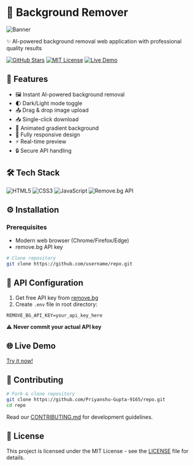 # 🎨 Background Remover

![Banner](https://via.placeholder.com/800x200.png?text=AI+Background+Removal+Tool)

✨ AI-powered background removal web application with professional quality results

[![GitHub Stars](https://img.shields.io/github/stars/username/repo?style=flat-square)](https://github.com/username/repo/stargazers)
[![MIT License](https://img.shields.io/badge/license-MIT-blue.svg?style=flat-square)](LICENSE)
[![Live Demo](https://img.shields.io/badge/demo-live-green?style=flat-square)](https://username.github.io/repo)

## 🚀 Features

- 🖼️ Instant AI-powered background removal
- 🌓 Dark/Light mode toggle
- 📤 Drag & drop image upload
- 📥 Single-click download
- 🎨 Animated gradient background
- 📱 Fully responsive design
- ⚡ Real-time preview
- 🔒 Secure API handling

## 🛠️ Tech Stack

![HTML5](https://img.shields.io/badge/-HTML5-E34F26?logo=html5&logoColor=white)
![CSS3](https://img.shields.io/badge/-CSS3-1572B6?logo=css3&logoColor=white)
![JavaScript](https://img.shields.io/badge/-JavaScript-F7DF1E?logo=javascript&logoColor=black)
![Remove.bg API](https://img.shields.io/badge/-Remove.bg-00C7B7?logo=remove.bg)

## ⚙️ Installation

### Prerequisites

- Modern web browser (Chrome/Firefox/Edge)
- remove.bg API key

```bash
# Clone repository
git clone https://github.com/username/repo.git
```

## 🔑 API Configuration

1. Get free API key from [remove.bg](https://www.remove.bg/api)
2. Create `.env` file in root directory:

```env
REMOVE_BG_API_KEY=your_api_key_here
```

⚠️ **Never commit your actual API key**

## 🌐 Live Demo

[Try it now!](https://priyanshu-gupta-9165.github.io/bgremoval/)

## 🤝 Contributing

```bash
# Fork & clone repository
git clone https://github.com/Priyanshu-Gupta-9165/repo.git
cd repo
```

Read our [CONTRIBUTING.md](CONTRIBUTING.md) for development guidelines.

## 📄 License

This project is licensed under the MIT License - see the [LICENSE](LICENSE) file for details.
